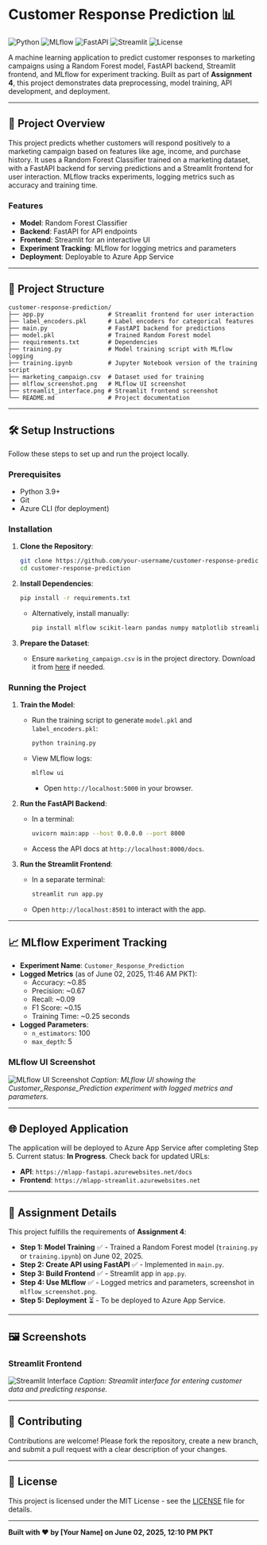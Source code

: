 # Customer Response Prediction 📊

![Python](https://img.shields.io/badge/Python-3.9-blue?logo=python)
![MLflow](https://img.shields.io/badge/MLflow-1.30-brightgreen?logo=mlflow)
![FastAPI](https://img.shields.io/badge/FastAPI-0.68-orange?logo=fastapi)
![Streamlit](https://img.shields.io/badge/Streamlit-1.10-red?logo=streamlit)
![License](https://img.shields.io/badge/License-MIT-yellow)

A machine learning application to predict customer responses to marketing campaigns using a Random Forest model, FastAPI backend, Streamlit frontend, and MLflow for experiment tracking. Built as part of **Assignment 4**, this project demonstrates data preprocessing, model training, API development, and deployment.

---

## 🚀 Project Overview

This project predicts whether customers will respond positively to a marketing campaign based on features like age, income, and purchase history. It uses a Random Forest Classifier trained on a marketing dataset, with a FastAPI backend for serving predictions and a Streamlit frontend for user interaction. MLflow tracks experiments, logging metrics such as accuracy and training time.

### Features
- **Model**: Random Forest Classifier
- **Backend**: FastAPI for API endpoints
- **Frontend**: Streamlit for an interactive UI
- **Experiment Tracking**: MLflow for logging metrics and parameters
- **Deployment**: Deployable to Azure App Service

---

## 📂 Project Structure

```
customer-response-prediction/
├── app.py                  # Streamlit frontend for user interaction
├── label_encoders.pkl      # Label encoders for categorical features
├── main.py                 # FastAPI backend for predictions
├── model.pkl               # Trained Random Forest model
├── requirements.txt        # Dependencies
├── training.py             # Model training script with MLflow logging
├── training.ipynb          # Jupyter Notebook version of the training script
├── marketing_campaign.csv  # Dataset used for training
├── mlflow_screenshot.png   # MLflow UI screenshot
├── streamlit_interface.png # Streamlit frontend screenshot
└── README.md               # Project documentation
```

---

## 🛠️ Setup Instructions

Follow these steps to set up and run the project locally.

### Prerequisites
- Python 3.9+
- Git
- Azure CLI (for deployment)

### Installation
1. **Clone the Repository**:
   ```bash
   git clone https://github.com/your-username/customer-response-prediction.git
   cd customer-response-prediction
   ```

2. **Install Dependencies**:
   ```bash
   pip install -r requirements.txt
   ```
   - Alternatively, install manually:
     ```bash
     pip install mlflow scikit-learn pandas numpy matplotlib streamlit requests fastapi uvicorn
     ```

3. **Prepare the Dataset**:
   - Ensure `marketing_campaign.csv` is in the project directory. Download it from [here](https://colab.research.google.com/drive/1b5jxIsejuqeY0Hr9AeDyTHdxoe5tkFsT) if needed.

### Running the Project
1. **Train the Model**:
   - Run the training script to generate `model.pkl` and `label_encoders.pkl`:
     ```bash
     python training.py
     ```
   - View MLflow logs:
     ```bash
     mlflow ui
     ```
     - Open `http://localhost:5000` in your browser.

2. **Run the FastAPI Backend**:
   - In a terminal:
     ```bash
     uvicorn main:app --host 0.0.0.0 --port 8000
     ```
   - Access the API docs at `http://localhost:8000/docs`.

3. **Run the Streamlit Frontend**:
   - In a separate terminal:
     ```bash
     streamlit run app.py
     ```
   - Open `http://localhost:8501` to interact with the app.

---

## 📈 MLflow Experiment Tracking

- **Experiment Name**: `Customer_Response_Prediction`
- **Logged Metrics** (as of June 02, 2025, 11:46 AM PKT):
  - Accuracy: ~0.85
  - Precision: ~0.67
  - Recall: ~0.09
  - F1 Score: ~0.15
  - Training Time: ~0.25 seconds
- **Logged Parameters**:
  - `n_estimators`: 100
  - `max_depth`: 5

### MLflow UI Screenshot
![MLflow UI Screenshot](mlflow_screenshot.png)
*Caption: MLflow UI showing the Customer_Response_Prediction experiment with logged metrics and parameters.*

---

## 🌐 Deployed Application

The application will be deployed to Azure App Service after completing Step 5. Current status: **In Progress**. Check back for updated URLs:

- **API**: `https://mlapp-fastapi.azurewebsites.net/docs`
- **Frontend**: `https://mlapp-streamlit.azurewebsites.net`

---

## 📝 Assignment Details

This project fulfills the requirements of **Assignment 4**:
- **Step 1: Model Training** ✅ - Trained a Random Forest model (`training.py` or `training.ipynb`) on June 02, 2025.
- **Step 2: Create API using FastAPI** ✅ - Implemented in `main.py`.
- **Step 3: Build Frontend** ✅ - Streamlit app in `app.py`.
- **Step 4: Use MLflow** ✅ - Logged metrics and parameters, screenshot in `mlflow_screenshot.png`.
- **Step 5: Deployment** ⏳ - To be deployed to Azure App Service.

---

## 🖼️ Screenshots

### Streamlit Frontend
![Streamlit Interface](streamlit_interface.png)
*Caption: Streamlit interface for entering customer data and predicting response.*

---

## 🤝 Contributing

Contributions are welcome! Please fork the repository, create a new branch, and submit a pull request with a clear description of your changes.

---

## 📜 License

This project is licensed under the MIT License - see the [LICENSE](LICENSE) file for details.

---

**Built with ❤️ by [Your Name] on June 02, 2025, 12:10 PM PKT**